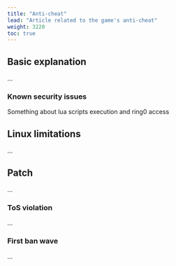 ```yaml
---
title: "Anti-cheat"
lead: "Article related to the game's anti-cheat"
weight: 3220
toc: true
---
```


## Basic explanation

...

### Known security issues

Something about lua scripts execution and ring0 access

## Linux limitations

...

## Patch

...

### ToS violation

...

### First ban wave

...
